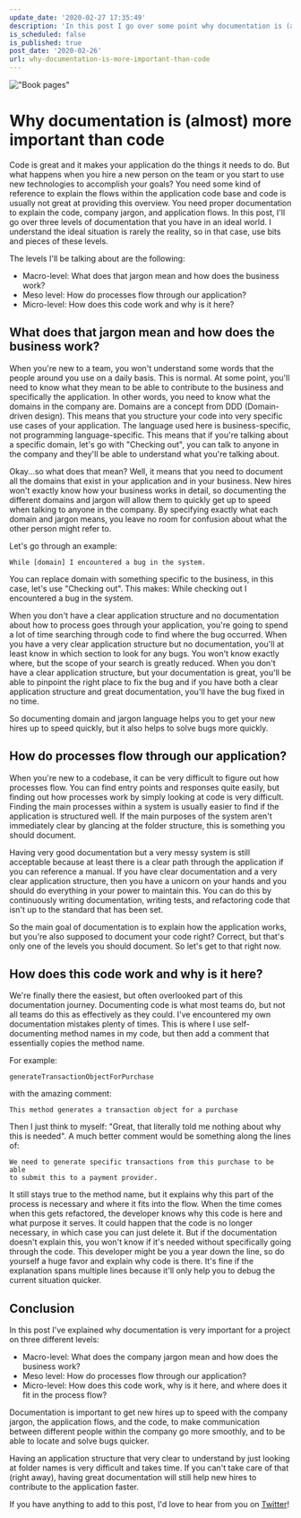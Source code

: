 ```yaml
---
update_date: '2020-02-27 17:35:49'
description: 'In this post I go over some point why documentation is (almost) more important than code for any application. If you want new people to get up to speed quickly and have them contribute quicker, you might want to document the macro, meso, and micro aspects of your application.'
is_scheduled: false
is_published: true
post_date: '2020-02-26'
url: why-documentation-is-more-important-than-code
---
```


!["Book pages"](/images/articles/book-pages.jpeg)
# Why documentation is (almost) more important than code
Code is great and it makes your application do the things it needs to do. But what happens when you hire a new person on the team or you start to use new technologies to accomplish your goals? You need some kind of reference to explain the flows within the application code base and code is usually not great at providing this overview. You need proper documentation to explain the code, company jargon, and application flows. In this post, I'll go over three levels of documentation that you have in an ideal world. I understand the ideal situation is rarely the reality, so in that case, use bits and pieces of these levels.

The levels I'll be talking about are the following:

- Macro-level: What does that jargon mean and how does the business work?
- Meso level: How do processes flow through our application?
- Micro-level: How does this code work and why is it here?

## What does that jargon mean and how does the business work?
When you're new to a team, you won't understand some words that the people around you use on a daily basis. This is normal. At some point, you'll need to know what they mean to be able to contribute to the business and specifically the application. In other words, you need to know what the domains in the company are. Domains are a concept from DDD (Domain-driven design). This means that you structure your code into very specific use cases of your application. The language used here is business-specific, not programming language-specific. This means that if you're talking about a specific domain, let's go with "Checking out", you can talk to anyone in the company and they'll be able to understand what you're talking about. 

Okay...so what does that mean? Well, it means that you need to document all the domains that exist in your application and in your business. New hires won't exactly know how your business works in detail, so documenting the different domains and jargon will allow them to quickly get up to speed when talking to anyone in the company. By specifying exactly what each domain and jargon means, you leave no room for confusion about what the other person might refer to.

Let's go through an example:

```
While [domain] I encountered a bug in the system. 
```

You can replace domain with something specific to the business, in this case, let's use "Checking out". This makes: While checking out I encountered a bug in the system.

When you don't have a clear application structure and no documentation about how to process goes through your application, you're going to spend a lot of time searching through code to find where the bug occurred. When you have a very clear application structure but no documentation, you'll at least know in which section to look for any bugs. You won't know exactly where, but the scope of your search is greatly reduced. When you don't have a clear application structure, but your documentation is great, you'll be able to pinpoint the right place to fix the bug and if you have both a clear application structure and great documentation, you'll have the bug fixed in no time.

So documenting domain and jargon language helps you to get your new hires up to speed quickly, but it also helps to solve bugs more quickly. 

## How do processes flow through our application?
When you're new to a codebase, it can be very difficult to figure out how processes flow. You can find entry points and responses quite easily, but finding out how processes work by simply looking at code is very difficult. Finding the main processes within a system is usually easier to find if the application is structured well. If the main purposes of the system aren't immediately clear by glancing at the folder structure, this is something you should document.

Having very good documentation but a very messy system is still acceptable because at least there is a clear path through the application if you can reference a manual. If you have clear documentation and a very clear application structure, then you have a unicorn on your hands and you should do everything in your power to maintain this. You can do this by continuously writing documentation, writing tests, and refactoring code that isn't up to the standard that has been set. 

So the main goal of documentation is to explain how the application works, but you're also supposed to document your code right? Correct, but that's only one of the levels you should document. So let's get to that right now.

## How does this code work and why is it here?
We're finally there the easiest, but often overlooked part of this documentation journey. Documenting code is what most teams do, but not all teams do this as effectively as they could. I've encountered my own documentation mistakes plenty of times. This is where I use self-documenting method names in my code, but then add a comment that essentially copies the method name. 

For example: 

```
generateTransactionObjectForPurchase
```

with the amazing comment:

```
This method generates a transaction object for a purchase
```

Then I just think to myself: "Great, that literally told me nothing about why this is needed". A much better comment would be something along the lines of:

```
We need to generate specific transactions from this purchase to be able 
to submit this to a payment provider.
```

It still stays true to the method name, but it explains why this part of the process is necessary and where it fits into the flow. When the time comes when this gets refactored, the developer knows why this code is here and what purpose it serves. It could happen that the code is no longer necessary, in which case you can just delete it. But if the documentation doesn't explain this, you won't know if it's needed without specifically going through the code. This developer might be you a year down the line, so do yourself a huge favor and explain why code is there. It's fine if the explanation spans multiple lines because it'll only help you to debug the current situation quicker.

## Conclusion

In this post I've explained why documentation is very important for a project on three different levels:

- Macro-level: What does the company jargon mean and how does the business work?
- Meso level: How do processes flow through our application?
- Micro-level: How does this code work, why is it here, and where does it fit in the process flow?

Documentation is important to get new hires up to speed with the company jargon, the application flows, and the code, to make communication between different people within the company go more smoothly, and to be able to locate and solve bugs quicker. 

Having an application structure that very clear to understand by just looking at folder names is very difficult and takes time. If you can't take care of that (right away), having great documentation will still help new hires to contribute to the application faster. 

If you have anything to add to this post, I'd love to hear from you on [Twitter](https://twitter.com/RJElsinga)!